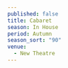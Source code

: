```yaml
---
published: false
title: Cabaret
season: In House
period: Autumn
season_sort: "90"
venue: 
  - New Theatre
---
```



